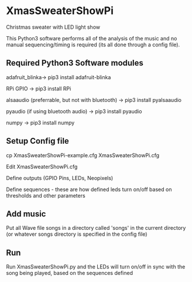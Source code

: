 # XmasSweaterShowPi
Christmas sweater with LED light show

This Python3 software performs all of the analysis of the music
and no manual sequencing/timing is required (its all done through a config file).

## Required Python3 Software modules
adafruit_blinka-> pip3 install adafruit-blinka

RPi GPIO -> pip3 install RPi

alsaaudio (preferrable, but not with bluetooth) -> pip3 install pyalsaaudio

pyaudio (if using bluetooth audio) -> pip3 install pyaudio

numpy -> pip3 install numpy

## Setup Config file
cp XmasSweaterShowPi-example.cfg XmasSweaterShowPi.cfg

Edit XmasSweaterShowPi.cfg

Define outputs (GPIO Pins, LEDs, Neopixels)

Define sequences - these are how defined leds turn on/off based on thresholds and other parameters

## Add music
Put all Wave file songs in a directory called 'songs' in the current directory (or whatever songs directory is 
specified in the config file)

## Run
Run XmasSweaterShowPi.py and the LEDs will turn on/off in sync with the song being played, based on the sequences defined

